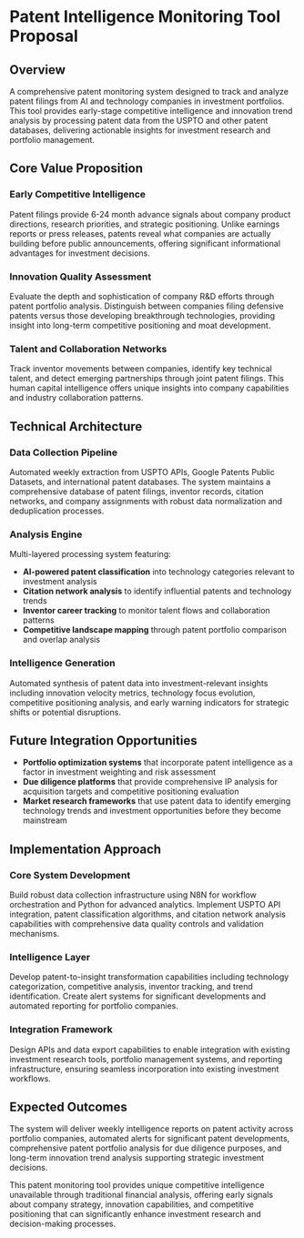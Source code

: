 # Patent Intelligence Monitoring Tool Proposal

## Overview

A comprehensive patent monitoring system designed to track and analyze patent filings from AI and technology companies in investment portfolios. This tool provides early-stage competitive intelligence and innovation trend analysis by processing patent data from the USPTO and other patent databases, delivering actionable insights for investment research and portfolio management.

## Core Value Proposition

### Early Competitive Intelligence
Patent filings provide 6-24 month advance signals about company product directions, research priorities, and strategic positioning. Unlike earnings reports or press releases, patents reveal what companies are actually building before public announcements, offering significant informational advantages for investment decisions.

### Innovation Quality Assessment
Evaluate the depth and sophistication of company R&D efforts through patent portfolio analysis. Distinguish between companies filing defensive patents versus those developing breakthrough technologies, providing insight into long-term competitive positioning and moat development.

### Talent and Collaboration Networks
Track inventor movements between companies, identify key technical talent, and detect emerging partnerships through joint patent filings. This human capital intelligence offers unique insights into company capabilities and industry collaboration patterns.

## Technical Architecture

### Data Collection Pipeline
Automated weekly extraction from USPTO APIs, Google Patents Public Datasets, and international patent databases. The system maintains a comprehensive database of patent filings, inventor records, citation networks, and company assignments with robust data normalization and deduplication processes.

### Analysis Engine
Multi-layered processing system featuring:
- **AI-powered patent classification** into technology categories relevant to investment analysis
- **Citation network analysis** to identify influential patents and technology trends
- **Inventor career tracking** to monitor talent flows and collaboration patterns
- **Competitive landscape mapping** through patent portfolio comparison and overlap analysis

### Intelligence Generation
Automated synthesis of patent data into investment-relevant insights including innovation velocity metrics, technology focus evolution, competitive positioning analysis, and early warning indicators for strategic shifts or potential disruptions.

## Future Integration Opportunities

- **Portfolio optimization systems** that incorporate patent intelligence as a factor in investment weighting and risk assessment
- **Due diligence platforms** that provide comprehensive IP analysis for acquisition targets and competitive positioning evaluation
- **Market research frameworks** that use patent data to identify emerging technology trends and investment opportunities before they become mainstream

## Implementation Approach

### Core System Development
Build robust data collection infrastructure using N8N for workflow orchestration and Python for advanced analytics. Implement USPTO API integration, patent classification algorithms, and citation network analysis capabilities with comprehensive data quality controls and validation mechanisms.

### Intelligence Layer
Develop patent-to-insight transformation capabilities including technology categorization, competitive analysis, inventor tracking, and trend identification. Create alert systems for significant developments and automated reporting for portfolio companies.

### Integration Framework
Design APIs and data export capabilities to enable integration with existing investment research tools, portfolio management systems, and reporting infrastructure, ensuring seamless incorporation into existing investment workflows.

## Expected Outcomes

The system will deliver weekly intelligence reports on patent activity across portfolio companies, automated alerts for significant patent developments, comprehensive patent portfolio analysis for due diligence purposes, and long-term innovation trend analysis supporting strategic investment decisions.

This patent monitoring tool provides unique competitive intelligence unavailable through traditional financial analysis, offering early signals about company strategy, innovation capabilities, and competitive positioning that can significantly enhance investment research and decision-making processes.
